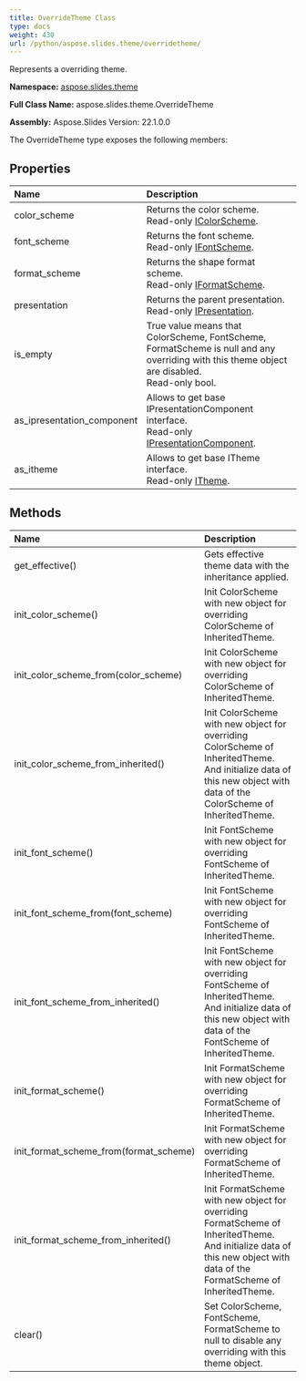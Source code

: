 ```yaml
---
title: OverrideTheme Class
type: docs
weight: 430
url: /python/aspose.slides.theme/overridetheme/
---
```


Represents a overriding theme.

**Namespace:** [aspose.slides.theme](/python/aspose.slides.theme/)

**Full Class Name:** aspose.slides.theme.OverrideTheme

**Assembly:**  Aspose.Slides Version: 22.1.0.0

The OverrideTheme type exposes the following members:
## **Properties**
|**Name**|**Description**|
| :- | :- |
|color_scheme|Returns the color scheme.<br/>            Read-only [IColorScheme](/python/aspose.slides.theme/icolorscheme/).|
|font_scheme|Returns the font scheme.<br/>            Read-only [IFontScheme](/python/aspose.slides.theme/ifontscheme/).|
|format_scheme|Returns the shape format scheme.<br/>            Read-only [IFormatScheme](/python/aspose.slides.theme/iformatscheme/).|
|presentation|Returns the parent presentation.<br/>            Read-only [IPresentation](/python/aspose.slides/ipresentation/).|
|is_empty|True value means that ColorScheme, FontScheme, FormatScheme is null and any overriding with this theme object are disabled.<br/>            Read-only bool.|
|as_ipresentation_component|Allows to get base IPresentationComponent interface.<br/>            Read-only [IPresentationComponent](/python/aspose.slides/ipresentationcomponent/).|
|as_itheme|Allows to get base ITheme interface.<br/>            Read-only [ITheme](/python/aspose.slides.theme/itheme/).|
## **Methods**
|**Name**|**Description**|
| :- | :- |
|get_effective()|Gets effective theme data with the inheritance applied.|
|init_color_scheme()|Init ColorScheme with new object for overriding ColorScheme of InheritedTheme.|
|init_color_scheme_from(color_scheme)|Init ColorScheme with new object for overriding ColorScheme of InheritedTheme.|
|init_color_scheme_from_inherited()|Init ColorScheme with new object for overriding ColorScheme of InheritedTheme. And initialize data of this new object with data of the ColorScheme of InheritedTheme.|
|init_font_scheme()|Init FontScheme with new object for overriding FontScheme of InheritedTheme.|
|init_font_scheme_from(font_scheme)|Init FontScheme with new object for overriding FontScheme of InheritedTheme.|
|init_font_scheme_from_inherited()|Init FontScheme with new object for overriding FontScheme of InheritedTheme. And initialize data of this new object with data of the FontScheme of InheritedTheme.|
|init_format_scheme()|Init FormatScheme with new object for overriding FormatScheme of InheritedTheme.|
|init_format_scheme_from(format_scheme)|Init FormatScheme with new object for overriding FormatScheme of InheritedTheme.|
|init_format_scheme_from_inherited()|Init FormatScheme with new object for overriding FormatScheme of InheritedTheme. And initialize data of this new object with data of the FormatScheme of InheritedTheme.|
|clear()|Set ColorScheme, FontScheme, FormatScheme to null to disable any overriding with this theme object.|
